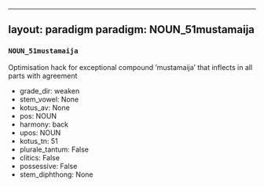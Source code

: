 
---
layout: paradigm
paradigm: NOUN_51mustamaija
---
### ` NOUN_51mustamaija `

Optimisation hack for exceptional compound ’mustamaija’ that inflects in all parts with agreement
* grade_dir: weaken
* stem_vowel: None
* kotus_av: None
* pos: NOUN
* harmony: back
* upos: NOUN
* kotus_tn: 51
* plurale_tantum: False
* clitics: False
* possessive: False
* stem_diphthong: None
